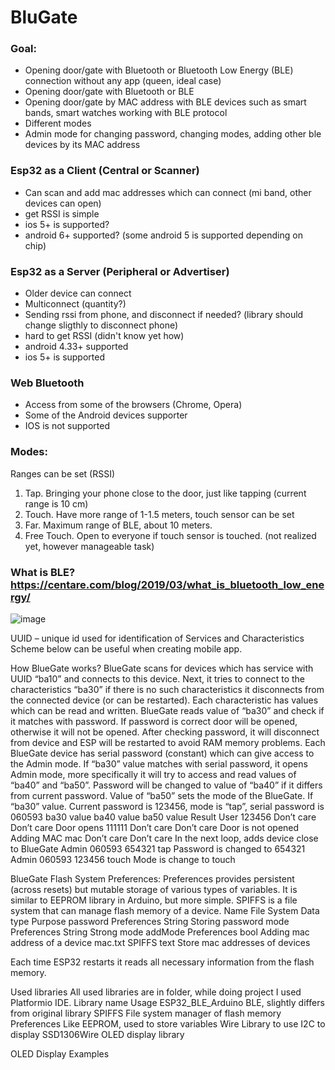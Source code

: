 # BluGate
### Goal:
<ul>
<li> Opening door/gate with Bluetooth or Bluetooth Low Energy (BLE) connection without any app (queen, ideal case)</li>
<li> Opening door/gate with Bluetooth or BLE </li>
<li> Opening door/gate by MAC address with BLE devices such as smart bands, smart watches working with BLE protocol</li>
<li> Different modes</li>
<li> Admin mode for changing password, changing modes, adding other ble devices by its MAC address</li>
</ul>

### Esp32 as a Client (Central or Scanner)
<ul>
<li> Can scan and add mac addresses which can connect (mi band, other devices can open)</li>
<li> get RSSI is simple </li>
<li> ios 5+ is supported?</li>
<li> android 6+ supported? (some android 5 is supported depending on chip)</li>
</ul>


### Esp32 as a Server (Peripheral or Advertiser)
<ul>
<li> Older device can connect</li>
<li> Multiconnect (quantity?)</li>
<li> Sending rssi from phone, and disconnect if needed? (library should change sligthly to disconnect phone)</li>
<li> hard to get RSSI (didn't know yet how)</li>
<li> android 4.33+ supported</li>
<li> ios 5+ is supported</li>
</ul>

### Web Bluetooth
<ul>
<li> Access from some of the browsers (Chrome, Opera)</li>
<li> Some of the Android devices supporter</li>
<li> IOS is not supported</li>
</ul>



### Modes:
Ranges can be set (RSSI)
1.	Tap. Bringing your phone close to the door, just like tapping (current range is 10 cm)
2.	Touch. Have more range of 1-1.5 meters, touch sensor can be set
3.	Far. Maximum range of BLE, about 10 meters.
4.	Free Touch. Open to everyone if touch sensor is touched. (not realized yet, however manageable task) 



### What is BLE? https://centare.com/blog/2019/03/what_is_bluetooth_low_energy/
 ![image](https://user-images.githubusercontent.com/26284578/62289733-456c0a00-b481-11e9-8272-7c54b28adca0.png)
 
 
UUID – unique id used for identification of Services and Characteristics
Scheme below can be useful when creating mobile app.


	














How BlueGate works? 
BlueGate scans for devices which has service with UUID “ba10” and connects to this device. Next, it tries to connect to the characteristics “ba30” if there is no such characteristics it disconnects from the connected device (or can be restarted). Each characteristic has values which can be read and written. BlueGate reads value of “ba30” and check if it matches with password. If password is correct door will be opened, otherwise it will not be opened. After checking password, it will disconnect from device and ESP will be restarted to avoid RAM memory problems. 
Each BlueGate device has serial password (constant) which can give access to the Admin mode. If “ba30” value matches with serial password, it opens Admin mode, more specifically it will try to access and read values of “ba40” and “ba50”. Password will be changed to value of “ba40” if it differs from current password. Value of “ba50” sets the mode of the BlueGate. If “ba30” value.
Current password is 123456, mode is “tap”, serial password is 060593
	ba30 value	ba40 value 	ba50 value 	Result
User 	123456	Don’t care	Don’t care	Door opens
	111111	Don’t care	Don’t care	Door is not opened
Adding MAC	mac	Don’t care	Don’t care	In the next loop, adds device close to BlueGate
Admin 	060593	654321	tap	Password is changed to 654321
Admin	060593	123456	touch	Mode is change to touch

BlueGate Flash System
Preferences:
Preferences provides persistent (across resets) but mutable storage of various types of variables. It is similar to EEPROM library in Arduino, but more simple. 
SPIFFS is a file system that can manage flash memory of a device.
Name	File System	Data type	Purpose
password	Preferences	String	Storing password
mode 	Preferences	String 	Strong mode
addMode	Preferences	bool 	Adding mac address of a device
mac.txt	SPIFFS	text	Store mac addresses of devices

Each time ESP32 restarts it reads all necessary information from the flash memory.
 
Used libraries
All used libraries are in folder, while doing project I used Platformio IDE.
Library name	Usage
ESP32_BLE_Arduino	BLE, slightly differs from original library
SPIFFS	File system manager of flash memory
Preferences	Like EEPROM, used to store variables
Wire	Library to use I2C to display
SSD1306Wire	OLED display library

OLED Display Examples
                  

